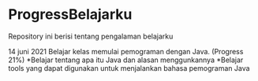 # ProgressBelajarku
Repository ini berisi tentang pengalaman belajarku 

14 juni 2021
Belajar kelas memulai pemograman dengan Java. (Progress 21%)
*Belajar tentang apa itu Java dan alasan menggunkannya 
*Belajar tools yang dapat digunakan untuk menjalankan bahasa pemograman Java
